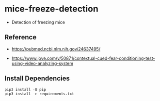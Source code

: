 # mice-freeze-detection

- Detection of freezing mice

## Reference

- <https://pubmed.ncbi.nlm.nih.gov/24637495/>

- <https://www.jove.com/v/50871/contextual-cued-fear-conditioning-test-using-video-analyzing-system>

## Install Dependencies

```python
pip3 install -U pip
pip3 install -r requirements.txt
```
